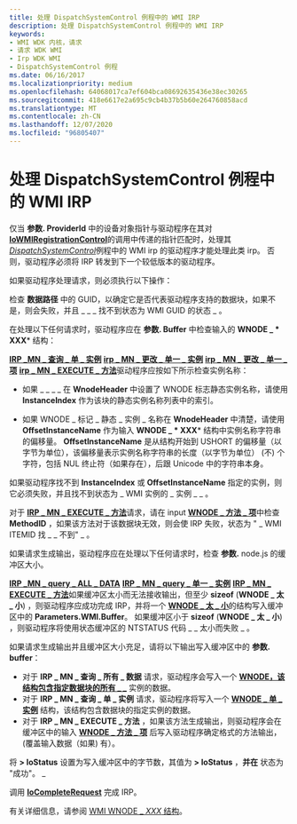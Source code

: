 ```yaml
---
title: 处理 DispatchSystemControl 例程中的 WMI IRP
description: 处理 DispatchSystemControl 例程中的 WMI IRP
keywords:
- WMI WDK 内核，请求
- 请求 WDK WMI
- Irp WDK WMI
- DispatchSystemControl 例程
ms.date: 06/16/2017
ms.localizationpriority: medium
ms.openlocfilehash: 64068017ca7ef604bca08692635436e38ec30265
ms.sourcegitcommit: 418e6617e2a695c9cb4b37b5b60e264760858acd
ms.translationtype: MT
ms.contentlocale: zh-CN
ms.lasthandoff: 12/07/2020
ms.locfileid: "96805407"
---
```

# <a name="processing-wmi-irps-in-a-dispatchsystemcontrol-routine"></a>处理 DispatchSystemControl 例程中的 WMI IRP





仅当 **参数. ProviderId** 中的设备对象指针与驱动程序在其对 [**IoWMIRegistrationControl**](/windows-hardware/drivers/ddi/wdm/nf-wdm-iowmiregistrationcontrol)的调用中传递的指针匹配时，处理其 [*DispatchSystemControl*](/windows-hardware/drivers/ddi/wdm/nc-wdm-driver_dispatch)例程中的 WMI irp 的驱动程序才能处理此类 irp。 否则，驱动程序必须将 IRP 转发到下一个较低版本的驱动程序。

如果驱动程序处理请求，则必须执行以下操作：

检查 **数据路径** 中的 GUID，以确定它是否代表驱动程序支持的数据块，如果不是，则会失败，并且 \_ \_ \_ 找不到状态为 WMI GUID 的状态 \_ 。

在处理以下任何请求时，驱动程序应在 **参数. Buffer** 中检查输入的 **WNODE \_ * XXX*** 结构：

[**IRP \_MN \_ 查询 \_ 单 \_ 实例**](./irp-mn-query-single-instance.md) 
 [**irp \_ MN \_ 更改 \_ 单一 \_ 实例**](./irp-mn-change-single-instance.md) 
 [**irp \_ MN \_ 更改 \_ 单一 \_ 项**](./irp-mn-change-single-item.md) 
 [**irp \_ MN \_ EXECUTE \_ 方法**](./irp-mn-execute-method.md)驱动程序应按如下所示检查实例名称：

- 如果 \_ \_ \_ \_ 在 **WnodeHeader** 中设置了 WNODE 标志静态实例名称，请使用 **InstanceIndex** 作为该块的静态实例名称列表中的索引。

- 如果 WNODE \_ 标记 \_ 静态 \_ 实例 \_ 名称在 **WnodeHeader** 中清楚，请使用 **OffsetInstanceName** 作为输入 **WNODE \_ * XXX*** 结构中实例名称字符串的偏移量。 **OffsetInstanceName** 是从结构开始到 USHORT 的偏移量（以字节为单位），该偏移量表示实例名称字符串的长度（以字节为单位） (不) 个字符，包括 NUL 终止符（如果存在），后跟 Unicode 中的字符串本身。

如果驱动程序找不到 **InstanceIndex** 或 **OffsetInstanceName** 指定的实例，则它必须失败，并且找不到状态为 \_ WMI 实例的 \_ 实例 \_ \_ 。

对于 [**IRP \_ MN \_ EXECUTE \_ 方法**](./irp-mn-execute-method.md)请求，请在 input [**WNODE \_ 方法 \_ 项**](/windows-hardware/drivers/ddi/wmistr/ns-wmistr-tagwnode_method_item)中检查 **MethodID** ，如果该方法对于该数据块无效，则会使 IRP 失败，状态为 " \_ WMI ITEMID 找 \_ \_ 不到" \_ 。

如果请求生成输出，驱动程序应在处理以下任何请求时，检查 **参数.** node.js 的缓冲区大小。

[**IRP \_MN \_ query \_ ALL \_ DATA**](./irp-mn-query-all-data.md) 
 [**IRP \_ MN \_ query \_ 单一 \_ 实例**](./irp-mn-query-single-instance.md) 
 [**IRP \_ MN \_ EXECUTE \_ 方法**](./irp-mn-execute-method.md)如果缓冲区太小而无法接收输出，但至少 **sizeof** (**WNODE \_ 太 \_ 小**) ，则驱动程序应成功完成 IRP，并将一个 [**WNODE \_ 太 \_ 小**](/windows-hardware/drivers/ddi/wmistr/ns-wmistr-tagwnode_too_small)的结构写入缓冲区中的 **Parameters.WMI.Buffer**。 如果缓冲区小于 **sizeof** (**WNODE \_ 太 \_ 小**) ，则驱动程序将使用状态缓冲区的 NTSTATUS 代码 \_ \_ 太小而失败 \_ 。

如果请求生成输出并且缓冲区大小充足，请将以下输出写入缓冲区中的 **参数. buffer**：
-   对于 **IRP \_ MN \_ 查询 \_ 所有 \_ 数据** 请求，驱动程序会写入一个 [**WNODE，该结构包含指定数据块的所有 \_ \_**](/windows-hardware/drivers/ddi/wmistr/ns-wmistr-tagwnode_all_data) 实例的数据。
-   对于 **IRP \_ MN \_ 查询 \_ 单 \_ 实例** 请求，驱动程序将写入一个 [**WNODE \_ 单 \_ 实例**](/windows-hardware/drivers/ddi/wmistr/ns-wmistr-tagwnode_single_instance) 结构，该结构包含数据块的指定实例的数据。
-   对于 **IRP \_ MN \_ EXECUTE \_ 方法** ，如果该方法生成输出，则驱动程序会在缓冲区中的输入 [**WNODE \_ 方法 \_ 项**](/windows-hardware/drivers/ddi/wmistr/ns-wmistr-tagwnode_method_item) 后写入驱动程序确定格式的方法输出， (覆盖输入数据（如果) 有）。

将 **&gt; IoStatus** 设置为写入缓冲区中的字节数，其值为 **&gt; IoStatus** ，**并在** 状态为 "成功"。 \_

调用 [**IoCompleteRequest**](/windows-hardware/drivers/ddi/wdm/nf-wdm-iocompleterequest) 完成 IRP。

有关详细信息，请参阅 [WMI WNODE \_ *XXX* 结构](wmi-wnode-xxx-structures.md)。

 

